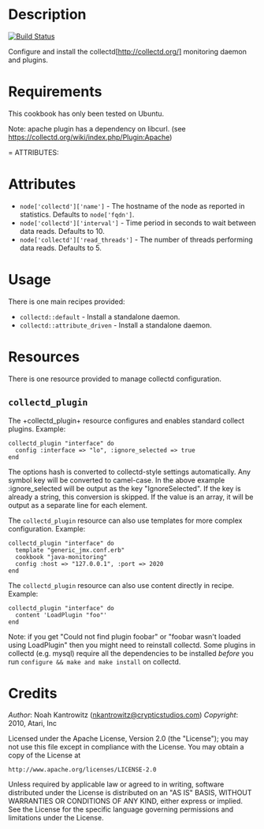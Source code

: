 Description
===========

[![Build Status](https://secure.travis-ci.org/realityforge/chef-collectd.png?branch=master)](http://travis-ci.org/realityforge/chef-collectd)

Configure and install the collectd[http://collectd.org/] monitoring daemon and plugins.

Requirements
============

This cookbook has only been tested on Ubuntu.

Note: apache plugin has a dependency on libcurl.
(see https://collectd.org/wiki/index.php/Plugin:Apache)

= ATTRIBUTES:

Attributes
==========

* `node['collectd']['name']` - The hostname of the node as reported in statistics. Defaults to `node['fqdn']`.
* `node['collectd']['interval']` - Time period in seconds to wait between data reads. Defaults to 10.
* `node['collectd']['read_threads']` - The number of threads performing data reads. Defaults to 5.

Usage
=====

There is one main recipes provided:

* `collectd::default` - Install a standalone daemon.
* `collectd::attribute_driven` - Install a standalone daemon.

Resources
=========

There is one resource provided to manage collectd configuration.

`collectd_plugin`
-----------------

The +collectd_plugin+ resource configures and enables standard collect plugins. Example:

    collectd_plugin "interface" do
      config :interface => "lo", :ignore_selected => true
    end

The options hash is converted to collectd-style settings automatically. Any symbol key will be converted to camel-case. In the above example :ignore_selected will be output as the key "IgnoreSelected". If the key is already a string, this conversion is skipped. If the value is an array, it will be output as a separate line for each element.

The `collectd_plugin` resource can also use templates for more complex configuration. Example:

    collectd_plugin "interface" do
      template "generic_jmx.conf.erb"
      cookbook "java-monitoring"
      config :host => "127.0.0.1", :port => 2020
    end

The `collectd_plugin` resource can also use content directly in recipe. Example:

    collectd_plugin "interface" do
      content 'LoadPlugin "foo"'
    end

Note: if you get "Could not find plugin foobar" or "foobar wasn't loaded using LoadPlugin" then you might need to reinstall collectd.
Some plugins in collectd (e.g. mysql) require all the dependencies to be installed *before* you run `configure && make and make install`
on collectd.

Credits
=======

*Author*: Noah Kantrowitz (<nkantrowitz@crypticstudios.com>)
*Copyright*: 2010, Atari, Inc

Licensed under the Apache License, Version 2.0 (the "License");
you may not use this file except in compliance with the License.
You may obtain a copy of the License at

    http://www.apache.org/licenses/LICENSE-2.0

Unless required by applicable law or agreed to in writing, software
distributed under the License is distributed on an "AS IS" BASIS,
WITHOUT WARRANTIES OR CONDITIONS OF ANY KIND, either express or implied.
See the License for the specific language governing permissions and
limitations under the License.
